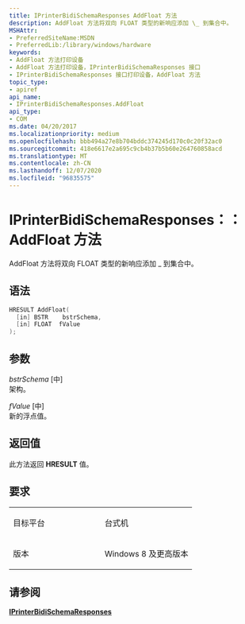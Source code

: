 ```yaml
---
title: IPrinterBidiSchemaResponses AddFloat 方法
description: AddFloat 方法将双向 FLOAT 类型的新响应添加 \_ 到集合中。
MSHAttr:
- PreferredSiteName:MSDN
- PreferredLib:/library/windows/hardware
keywords:
- AddFloat 方法打印设备
- AddFloat 方法打印设备，IPrinterBidiSchemaResponses 接口
- IPrinterBidiSchemaResponses 接口打印设备，AddFloat 方法
topic_type:
- apiref
api_name:
- IPrinterBidiSchemaResponses.AddFloat
api_type:
- COM
ms.date: 04/20/2017
ms.localizationpriority: medium
ms.openlocfilehash: bbb494a27e8b704bddc374245d170c0c20f32ac0
ms.sourcegitcommit: 418e6617e2a695c9cb4b37b5b60e264760858acd
ms.translationtype: MT
ms.contentlocale: zh-CN
ms.lasthandoff: 12/07/2020
ms.locfileid: "96835575"
---
```

# <a name="iprinterbidischemaresponsesaddfloat-method"></a>IPrinterBidiSchemaResponses：： AddFloat 方法

AddFloat 方法将双向 FLOAT 类型的新响应添加 \_ 到集合中。

<a name="syntax"></a>语法
------

```cpp
HRESULT AddFloat(
  [in] BSTR    bstrSchema,
  [in] FLOAT  fValue 
);
```

<a name="parameters"></a>参数
----------

 *bstrSchema* \[中\]  
架构。

 *fValue* \[中\]  
新的浮点值。

<a name="return-value"></a>返回值
------------

此方法返回 **HRESULT** 值。

<a name="requirements"></a>要求
------------

<table>
<colgroup>
<col width="50%" />
<col width="50%" />
</colgroup>
<tbody>
<tr class="odd">
<td><p>目标平台</p></td>
<td>台式机</td>
</tr>
<tr class="even">
<td><p>版本</p></td>
<td><p>Windows 8 及更高版本</p></td>
</tr>
</tbody>
</table>

## <a name="see-also"></a>请参阅

[**IPrinterBidiSchemaResponses**](iprinterbidischemaresponses.md)
